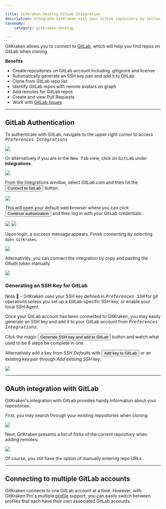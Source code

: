 ```yaml
---

title: GitKraken Desktop GitLab Integration
description: Integrate GitKraken with your GitLab repository by following these steps.
taxonomy:
    category: gitkraken-desktop

---
```


GitKraken allows you to connect to [GitLab](https://gitlab.com), which will help you find repos on GitLab when cloning.

**Benefits**

* Create repositories on GitLab account including .gitignore and license
* Automatically generate an SSH key pair and add it to GitLab
* Clone from GitLab repo list
* Identify GitLab repos with remote avatars on graph
* Add remotes for GitLab repos
* Create and view Pull Requests
* Work with [GitLab Issues](/integrations/gitlab-issues/)


***

## GitLab Authentication

To authenticate with GitLab, navigate to the upper right corner to access <kbd><i> <i class="fas fa-cog"></i> Preferences    <i class='fa fa-caret-right'></i>     Integrations</i></kbd>

<img src="/wp-content/uploads/preferences.png" srcset="/wp-content/uploads/preferences@2x.png" class="help-center-img img-bordered">

Or alternatively if you are in the <kbd>New Tab</kbd> view, click on <kbd>GitLab</kbd> under <strong>Integrations</strong>.

<img src="/wp-content/uploads/gkc-newtab-integrations.png" srcset="/wp-content/uploads/gkc-newtab-integrations@2x.png" class="help-center-img img-bordered">

From the Integrations window, select _GitLab.com_ and then hit the <button class='button button--success button--ui button--nolink'>Connect to GitLab</button> button.

<img src="/wp-content/uploads/gitlab-authentication.png" srcset="/wp-content/uploads/gitlab-authentication@2x.png 2x" class="help-center-img img-bordered">

This will open your default web browser where you can click <button class='button button--success button--ui button--nolink'>Continue authorization</button> and then log in with your GitLab credentials.

<img src="/wp-content/uploads/authorize-gitlab.png" srcset="/wp-content/uploads/authorize-gitlab@2x.png 2x" class="help-center-img img-bordered">

<img src="/wp-content/uploads/gitlab-sign-in.png" srcset="/wp-content/uploads/gitlab-sign-in@2x.png 2x" class="help-center-img img-bordered">

Upon login, a success message appears. Finish connecting by selecting `Open GitKraken`. 

<img src="/wp-content/uploads/auth-success-gitlab-1.png" srcset="/wp-content/uploads/auth-success-gitlab-1@2x.png 2x" class="help-center-img img-bordered">

Alternativley, you can connect the integration by copy and pasting the OAuth token manually. 
 
<img src="/wp-content/uploads/gitlab-oauth-token.png" class="help-center-img img-bordered"> 

### Generating an SSH Key for GitLab
<div class='callout callout'>
    <p>Note 📝 - GitKraken uses your SSH key defined in <kbd><i>Preferences  <i class='fa fa-caret-right'></i>  SSH</i></kbd> for git operations unless you set up a GitLab-specific SSH key, or enable your local SSH Agent.</p>
</div>

Once your GitLab account has been connected to GitKraken, you may easily generate an SSH key and add it to your GitLab account from <kbd><i>Preferences    <i class='fa fa-caret-right'></i>     Integrations</i></kbd>.

Click the magic <button class='button button--success button--ui button--nolink'>Generate SSH key and add to GitLab</button> button and watch what used to be 8 steps be complete in one.

Alternatively add a key from  _SSH Defaults_ with <button class='button button--uiorange button--ui button--nolink'>Add key to GitLab</button> or an existing key pair through _Add existing SSH key_.

<img src="/wp-content/uploads/gitlab-ssh.png" srcset="/wp-content/uploads/gitlab-ssh@2x.png 2x" class="help-center-img img-bordered">

***
## OAuth integration with GitLab
GitKraken's integration with GitLab provides handy information about your repositories.

First, you may search through your existing repositories when cloning:

<img src="/wp-content/uploads/clone-gitlab.png" srcset="/wp-content/uploads/clone-gitlab@2x.png" class="help-center-img img-bordered">

Next, GitKraken presents a list of forks of the current repository when adding remotes:

<img src="/wp-content/uploads/remote-gitlab.png" srcset="/wp-content/uploads/remote-gitlab@2x.png" class="help-center-img img-bordered">

Of course, you still have the option of manually entering repo URLs.

***

## Connecting to multiple GitLab accounts

GitKraken connects to one GitLab account at a time. However, with GitKraken Pro's multiple <a href="/start-here/profiles">profile</a> support, you can easily switch between profiles that each have their own associated GitLab accounts.
